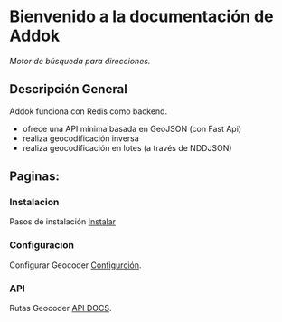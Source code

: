 # Bienvenido a la documentación de Addok

*Motor de búsqueda para direcciones.*

## Descripción General

Addok funciona con Redis como backend.

- ofrece una API mínima basada en GeoJSON (con Fast Api)
- realiza geocodificación inversa
- realiza geocodificación en lotes (a través de NDDJSON)

## Paginas:

### Instalacion

Pasos de instalación [Instalar](install.md) 

### Configuracion
Configurar Geocoder [Configurción](config.md).

### API
Rutas Geocoder [API DOCS](api.md).
